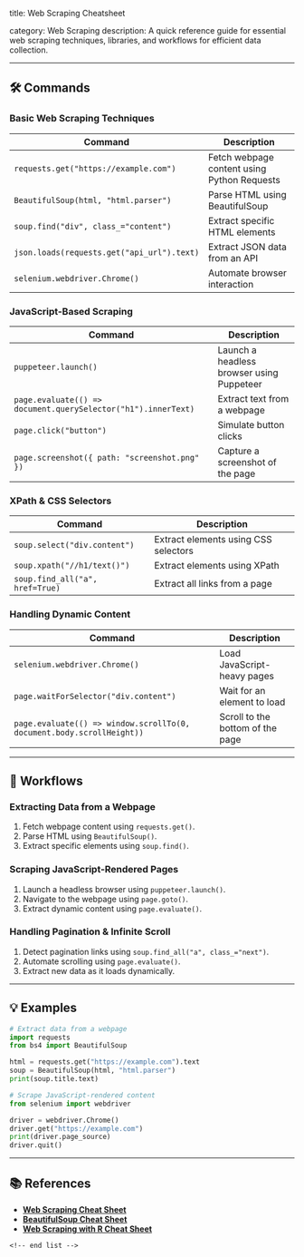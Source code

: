 title: Web Scraping Cheatsheet

category: Web Scraping
description: A quick reference guide for essential web scraping techniques, libraries, and workflows for efficient data collection.

---

## 🛠️ Commands

### **Basic Web Scraping Techniques**

| Command                                      | Description                                 |
| -------------------------------------------- | ------------------------------------------- |
| `requests.get("https://example.com")`      | Fetch webpage content using Python Requests |
| `BeautifulSoup(html, "html.parser")`       | Parse HTML using BeautifulSoup              |
| `soup.find("div", class_="content")`       | Extract specific HTML elements              |
| `json.loads(requests.get("api_url").text)` | Extract JSON data from an API               |
| `selenium.webdriver.Chrome()`              | Automate browser interaction                |

### **JavaScript-Based Scraping**

| Command                                                         | Description                               |
| --------------------------------------------------------------- | ----------------------------------------- |
| `puppeteer.launch()`                                          | Launch a headless browser using Puppeteer |
| `page.evaluate(() => document.querySelector("h1").innerText)` | Extract text from a webpage               |
| `page.click("button")`                                        | Simulate button clicks                    |
| `page.screenshot({ path: "screenshot.png" })`                 | Capture a screenshot of the page          |

### **XPath & CSS Selectors**

| Command                           | Description                          |
| --------------------------------- | ------------------------------------ |
| `soup.select("div.content")`    | Extract elements using CSS selectors |
| `soup.xpath("//h1/text()")`     | Extract elements using XPath         |
| `soup.find_all("a", href=True)` | Extract all links from a page        |

### **Handling Dynamic Content**

| Command                                                                 | Description                      |
| ----------------------------------------------------------------------- | -------------------------------- |
| `selenium.webdriver.Chrome()`                                         | Load JavaScript-heavy pages      |
| `page.waitForSelector("div.content")`                                 | Wait for an element to load      |
| `page.evaluate(() => window.scrollTo(0, document.body.scrollHeight))` | Scroll to the bottom of the page |

---

## 🔄 Workflows

### **Extracting Data from a Webpage**

1. Fetch webpage content using `requests.get()`.
2. Parse HTML using `BeautifulSoup()`.
3. Extract specific elements using `soup.find()`.

### **Scraping JavaScript-Rendered Pages**

1. Launch a headless browser using `puppeteer.launch()`.
2. Navigate to the webpage using `page.goto()`.
3. Extract dynamic content using `page.evaluate()`.

### **Handling Pagination & Infinite Scroll**

1. Detect pagination links using `soup.find_all("a", class_="next")`.
2. Automate scrolling using `page.evaluate()`.
3. Extract new data as it loads dynamically.

---

## 💡 Examples

```python
# Extract data from a webpage
import requests
from bs4 import BeautifulSoup

html = requests.get("https://example.com").text
soup = BeautifulSoup(html, "html.parser")
print(soup.title.text)

# Scrape JavaScript-rendered content
from selenium import webdriver

driver = webdriver.Chrome()
driver.get("https://example.com")
print(driver.page_source)
driver.quit()
```

---

## 📚 References

- **[Web Scraping Cheat Sheet](https://blog.hartleybrody.com/web-scraping-cheat-sheet/)**
- **[BeautifulSoup Cheat Sheet](https://howtodoinjava.com/python/beautifulsoup-example-cheat-sheet/)**
- **[Web Scraping with R Cheat Sheet](https://github.com/yusuzech/r-web-scraping-cheat-sheet)**

```
<!-- end list -->
```
